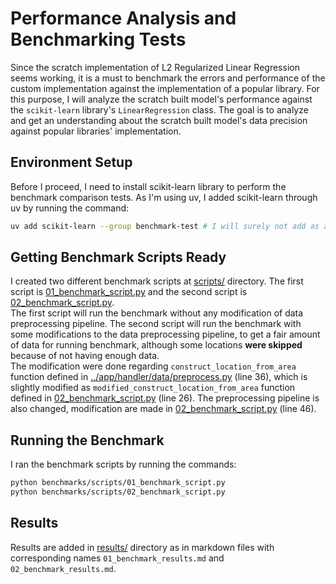 # Performance Analysis and Benchmarking Tests

Since the scratch implementation of L2 Regularized Linear Regression seems working, it is a must to benchmark the errors and performance of the custom implementation against the implementation of a popular library. For this purpose, I will analyze the scratch built model's performance against the `scikit-learn` library's `LinearRegression` class. The goal is to analyze and get an understanding about the scratch built model's data precision against popular libraries' implementation.

## Environment Setup

Before I proceed, I need to install scikit-learn library to perform the benchmark comparison tests. As I'm using uv, I added scikit-learn through uv by running the command:

```bash
uv add scikit-learn --group benchmark-test # I will surely not add as a standard dependency!
```

## Getting Benchmark Scripts Ready

I created two different benchmark scripts at [scripts/](./scripts/) directory. The first script is [01_benchmark_script.py](./scripts/01_benchmark_script.py) and the second script is [02_benchmark_script.py](./scripts/02_benchmark_script.py).  
The first script will run the benchmark without any modification of data preprocessing pipeline. The second script will run the benchmark with some modifications to the data preprocessing pipeline, to get a fair amount of data for running benchmark, although some locations **were skipped** because of not having enough data.  
The modification were done regarding `construct_location_from_area` function defined in [../app/handler/data/preprocess.py](../app/handler/data/preprocess.py) (line 36), which is slightly modified as `modified_construct_location_from_area` function defined in [02_benchmark_script.py](./scripts/02_benchmark_script.py) (line 26). The preprocessing pipeline is also changed, modification are made in [02_benchmark_script.py](./scripts/02_benchmark_script.py) (line 46).

## Running the Benchmark

I ran the benchmark scripts by running the commands:

```bash
python benchmarks/scripts/01_benchmark_script.py
python benchmarks/scripts/02_benchmark_script.py
```

## Results

Results are added in [results/](./results/) directory as in markdown files with corresponding names `01_benchmark_results.md` and `02_benchmark_results.md`.
